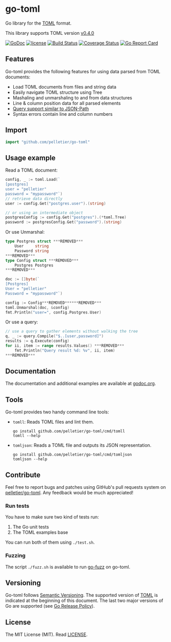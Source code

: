 # go-toml

Go library for the [TOML](https://github.com/mojombo/toml) format.

This library supports TOML version
[v0.4.0](https://github.com/toml-lang/toml/blob/master/versions/en/toml-v0.4.0.md)

[![GoDoc](https://godoc.org/github.com/pelletier/go-toml?status.svg)](http://godoc.org/github.com/pelletier/go-toml)
[![license](https://img.shields.io/github/license/pelletier/go-toml.svg)](https://github.com/pelletier/go-toml/blob/master/LICENSE)
[![Build Status](https://travis-ci.org/pelletier/go-toml.svg?branch=master)](https://travis-ci.org/pelletier/go-toml)
[![Coverage Status](https://coveralls.io/repos/github/pelletier/go-toml/badge.svg?branch=master)](https://coveralls.io/github/pelletier/go-toml?branch=master)
[![Go Report Card](https://goreportcard.com/badge/github.com/pelletier/go-toml)](https://goreportcard.com/report/github.com/pelletier/go-toml)

## Features

Go-toml provides the following features for using data parsed from TOML documents:

* Load TOML documents from files and string data
* Easily navigate TOML structure using Tree
* Mashaling and unmarshaling to and from data structures
* Line & column position data for all parsed elements
* [Query support similar to JSON-Path](query/)
* Syntax errors contain line and column numbers

## Import

```go
import "github.com/pelletier/go-toml"
```

## Usage example

Read a TOML document:

```go
config, _ := toml.Load(`
[postgres]
user = "pelletier"
password = "mypassword"`)
// retrieve data directly
user := config.Get("postgres.user").(string)

// or using an intermediate object
postgresConfig := config.Get("postgres").(*toml.Tree)
password := postgresConfig.Get("password").(string)
```

Or use Unmarshal:

```go
type Postgres struct ***REMOVED***
    User     string
    Password string
***REMOVED***
type Config struct ***REMOVED***
    Postgres Postgres
***REMOVED***

doc := []byte(`
[Postgres]
User = "pelletier"
Password = "mypassword"`)

config := Config***REMOVED******REMOVED***
toml.Unmarshal(doc, &config)
fmt.Println("user=", config.Postgres.User)
```

Or use a query:

```go
// use a query to gather elements without walking the tree
q, _ := query.Compile("$..[user,password]")
results := q.Execute(config)
for ii, item := range results.Values() ***REMOVED***
    fmt.Println("Query result %d: %v", ii, item)
***REMOVED***
```

## Documentation

The documentation and additional examples are available at
[godoc.org](http://godoc.org/github.com/pelletier/go-toml).

## Tools

Go-toml provides two handy command line tools:

* `tomll`: Reads TOML files and lint them.

    ```
    go install github.com/pelletier/go-toml/cmd/tomll
    tomll --help
    ```
* `tomljson`: Reads a TOML file and outputs its JSON representation.

    ```
    go install github.com/pelletier/go-toml/cmd/tomljson
    tomljson --help
    ```

## Contribute

Feel free to report bugs and patches using GitHub's pull requests system on
[pelletier/go-toml](https://github.com/pelletier/go-toml). Any feedback would be
much appreciated!

### Run tests

You have to make sure two kind of tests run:

1. The Go unit tests
2. The TOML examples base

You can run both of them using `./test.sh`.

### Fuzzing

The script `./fuzz.sh` is available to
run [go-fuzz](https://github.com/dvyukov/go-fuzz) on go-toml.

## Versioning

Go-toml follows [Semantic Versioning](http://semver.org/). The supported version
of [TOML](https://github.com/toml-lang/toml) is indicated at the beginning of
this document. The last two major versions of Go are supported
(see [Go Release Policy](https://golang.org/doc/devel/release.html#policy)).

## License

The MIT License (MIT). Read [LICENSE](LICENSE).
